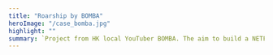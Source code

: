 ```yaml
---
title: "Roarship by BOMBA"
heroImage: "/case_bomba.jpg"
highlight: ""
summary: `Project from HK local YouTuber BOMBA. The aim to build a NETFLIX-like platform that selling the own video.`
---
```

